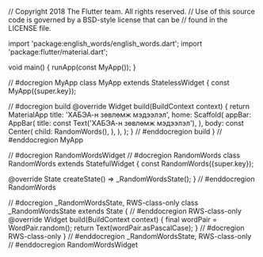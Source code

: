










// Copyright 2018 The Flutter team. All rights reserved.
// Use of this source code is governed by a BSD-style license that can be
// found in the LICENSE file.

import 'package:english_words/english_words.dart';
import 'package:flutter/material.dart';

void main() {
  runApp(const MyApp());
}

// #docregion MyApp
class MyApp extends StatelessWidget {
  const MyApp({super.key});

  // #docregion build
  @override
  Widget build(BuildContext context) {
    return MaterialApp
      title: 'ХАБЭА-н зөвлөмж мэдээлэл',
      home: Scaffold(
        appBar: AppBar(
          title: const Text('ХАБЭА-н зөвлөмж мэдээлэл'),
        ),
        body: const Center(
          child: RandomWords(),
        ),
      ),
    );
  }
  // #enddocregion build
}
// #enddocregion MyApp

// #docregion RandomWordsWidget
// #docregion RandomWords
class RandomWords extends StatefulWidget {
  const RandomWords({super.key});

  @override
  State<RandomWords> createState() => _RandomWordsState();
}
// #enddocregion RandomWords

// #docregion _RandomWordsState, RWS-class-only
class _RandomWordsState extends State<RandomWords> {
  // #enddocregion RWS-class-only
  @override
  Widget build(BuildContext context) {
    final wordPair = WordPair.random();
    return Text(wordPair.asPascalCase);
  }
  // #docregion RWS-class-only
}
// #enddocregion _RandomWordsState, RWS-class-only
// #enddocregion RandomWordsWidget

